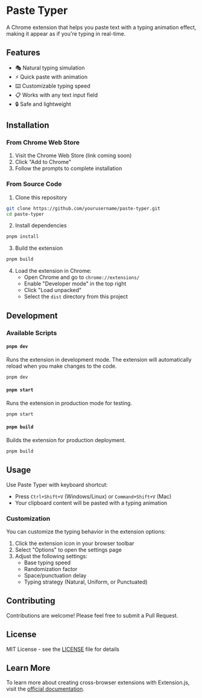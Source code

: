 # Paste Typer

A Chrome extension that helps you paste text with a typing animation effect, making it appear as if you're typing in real-time.

## Features

- 🎭 Natural typing simulation
- ⚡ Quick paste with animation
- ⌨️ Customizable typing speed
- 📋 Works with any text input field
- 🔒 Safe and lightweight

## Installation

### From Chrome Web Store
1. Visit the Chrome Web Store (link coming soon)
2. Click "Add to Chrome"
3. Follow the prompts to complete installation

### From Source Code
1. Clone this repository
```bash
git clone https://github.com/yourusername/paste-typer.git
cd paste-typer
```

2. Install dependencies
```bash
pnpm install
```

3. Build the extension
```bash
pnpm build
```

4. Load the extension in Chrome:
   - Open Chrome and go to `chrome://extensions/`
   - Enable "Developer mode" in the top right
   - Click "Load unpacked"
   - Select the `dist` directory from this project

## Development

### Available Scripts

#### `pnpm dev`
Runs the extension in development mode. The extension will automatically reload when you make changes to the code.

```bash
pnpm dev
```

#### `pnpm start`
Runs the extension in production mode for testing.

```bash
pnpm start
```

#### `pnpm build`
Builds the extension for production deployment.

```bash
pnpm build
```

## Usage

Use Paste Typer with keyboard shortcut:

- Press `Ctrl+Shift+V` (Windows/Linux) or `Command+Shift+V` (Mac)
- Your clipboard content will be pasted with a typing animation

### Customization

You can customize the typing behavior in the extension options:

1. Click the extension icon in your browser toolbar
2. Select "Options" to open the settings page
3. Adjust the following settings:
   - Base typing speed
   - Randomization factor
   - Space/punctuation delay
   - Typing strategy (Natural, Uniform, or Punctuated)

## Contributing

Contributions are welcome! Please feel free to submit a Pull Request.

## License

MIT License - see the [LICENSE](LICENSE) file for details

## Learn More

To learn more about creating cross-browser extensions with Extension.js, visit the [official documentation](https://extension.js.org).
